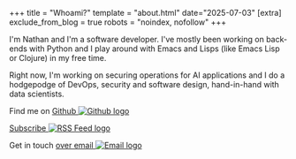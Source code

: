 +++
title = "Whoami?"
template = "about.html"
date="2025-07-03"
[extra]
exclude_from_blog = true
robots = "noindex, nofollow"
+++

I'm Nathan and I'm a software developer. I've mostly been working on back-ends
with Python and I play around with Emacs and Lisps (like Emacs Lisp or Clojure)
in my free time.

Right now, I'm working on securing operations for AI applications and I do a
hodgepodge of DevOps, security and software design, hand-in-hand with data
scientists.

Find me on [Github <img class="github-logo" alt="Github logo">](https://github.com/Nathan-Furnal)

[Subscribe <img class="rss-logo" alt="RSS Feed logo">](/rss.xml)

<div style="display: none;">
    <a href="mailto:stopreadingthispageandsendallgood@gmail.com">Do not email this address</a>
</div>

Get in touch [over email <img class="email-logo" alt="Email logo">](mailto:contact@natfu.be)
